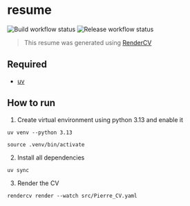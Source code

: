 # resume

![Build workflow status](https://github.com/wiizzl/resume/actions/workflows/build.yml/badge.svg)
![Release workflow status](https://github.com/wiizzl/resume/actions/workflows/release.yml/badge.svg)

> This resume was generated using [RenderCV](https://rendercv.com)

## Required

- [uv](https://github.com/astral-sh/uv)

## How to run

1. Create virtual environment using python 3.13 and enable it

```
uv venv --python 3.13
```

```
source .venv/bin/activate
```

2. Install all dependencies

```
uv sync
```

3. Render the CV

```
rendercv render --watch src/Pierre_CV.yaml
```
